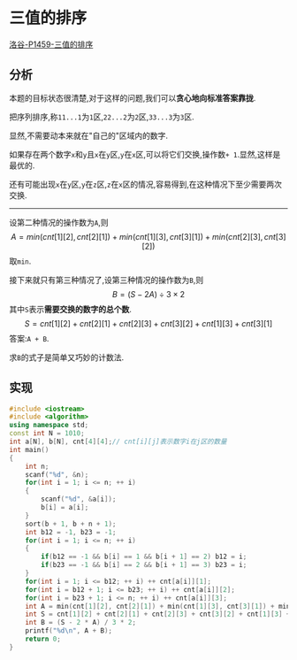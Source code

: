 # 三值的排序

[洛谷-P1459-三值的排序](https://www.luogu.com.cn/problem/P1459)

## 分析

本题的目标状态很清楚,对于这样的问题,我们可以**贪心地向标准答案靠拢**.

把序列排序,称`11...1`为`1`区,`22...2`为`2`区,`33...3`为`3`区.

显然,不需要动本来就在"自己的"区域内的数字.

如果存在两个数字`x`和`y`且`x`在`y`区,`y`在`x`区,可以将它们交换,操作数`+ 1`.显然,这样是最优的.

还有可能出现`x`在`y`区,`y`在`z`区,`z`在`x`区的情况,容易得到,在这种情况下至少需要两次交换.

-----

设第二种情况的操作数为`A`,则
$$
A=min(cnt[1][2],cnt[2][1]) + min(cnt[1][3],cnt[3][1]) + min(cnt[2][3],cnt[3][2])
$$
取`min`.

接下来就只有第三种情况了,设第三种情况的操作数为`B`,则
$$
B=(S-2A)\div 3 \times 2
$$
其中`S`表示**需要交换的数字的总个数**.
$$
S = cnt[1][2] + cnt[2][1] + cnt[2][3] + cnt[3][2] + cnt[1][3] + cnt[3][1]
$$
答案:`A + B`.

求`B`的式子是简单又巧妙的计数法.

## 实现

```cpp
#include <iostream>
#include <algorithm>
using namespace std;
const int N = 1010;
int a[N], b[N], cnt[4][4];// cnt[i][j]表示数字i在j区的数量
int main()
{
    int n;
    scanf("%d", &n);
    for(int i = 1; i <= n; ++ i)
    {
        scanf("%d", &a[i]);
        b[i] = a[i];
    }
    sort(b + 1, b + n + 1);
    int b12 = -1, b23 = -1;
    for(int i = 1; i <= n; ++ i)
    {
        if(b12 == -1 && b[i] == 1 && b[i + 1] == 2) b12 = i;
        if(b23 == -1 && b[i] == 2 && b[i + 1] == 3) b23 = i;
    }
    for(int i = 1; i <= b12; ++ i) ++ cnt[a[i]][1];
    for(int i = b12 + 1; i <= b23; ++ i) ++ cnt[a[i]][2];
    for(int i = b23 + 1; i <= n; ++ i) ++ cnt[a[i]][3];
    int A = min(cnt[1][2], cnt[2][1]) + min(cnt[1][3], cnt[3][1]) + min(cnt[2][3], cnt[3][2]);
    int S = cnt[1][2] + cnt[2][1] + cnt[2][3] + cnt[3][2] + cnt[1][3] + cnt[3][1];
    int B = (S - 2 * A) / 3 * 2;
    printf("%d\n", A + B);
    return 0;
}
```

